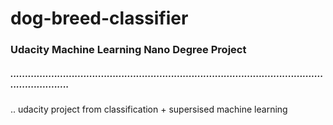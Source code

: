 # dog-breed-classifier
### Udacity Machine Learning Nano Degree Project 
##### ...............................................................................................................................
..
udacity project from classification + supersised machine learning
